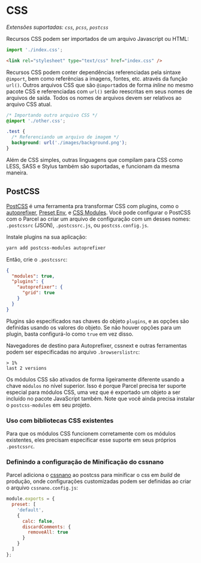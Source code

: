 # CSS

_Extensões suportadas: `css`, `pcss`, `postcss`_

Recursos CSS podem ser importados de um arquivo Javascript ou HTML:

```js
import './index.css';
```

```html
<link rel="stylesheet" type="text/css" href="index.css" />
```

Recursos CSS podem conter dependências referenciadas pela sintaxe `@import`, bem como referências a imagens, fontes, etc. através da função `url()`. Outros arquivos CSS que são `@import`ados de forma _inline_ no mesmo pacote CSS e referenciadas com `url()` serão reescritas em seus nomes de arquivos de saída. Todos os nomes de arquivos devem ser relativos ao arquivo CSS atual.

```css
/* Importando outro arquivo CSS */
@import './other.css';

.test {
  /* Referenciando um arquivo de imagem */
  background: url('./images/background.png');
}
```

Além de CSS simples, outras linguagens que compilam para CSS como LESS, SASS e Stylus também são suportadas, e funcionam da mesma maneira.

## PostCSS

[PostCSS](http://postcss.org) é uma ferramenta pra transformar CSS com plugins, como o [autoprefixer](https://github.com/postcss/autoprefixer), [Preset Env](https://github.com/csstools/postcss-preset-env), e [CSS Modules](https://github.com/css-modules/css-modules). Você pode configurar o PostCSS com o Parcel ao criar um arquivo de configuração com um desses nomes: `.postcssrc` (JSON), `.postcssrc.js`, ou `postcss.config.js`.

Instale plugins na sua aplicação:

```bash
yarn add postcss-modules autoprefixer
```

Então, crie o `.postcssrc`:

```json
{
  "modules": true,
  "plugins": {
    "autoprefixer": {
      "grid": true
    }
  }
}
```

Plugins são especificados nas chaves do objeto `plugins`, e as opções são definidas usando os valores do objeto. Se não houver opções para um plugin, basta configurá-lo como `true` em vez disso.

Navegadores de destino para Autoprefixer, cssnext e outras ferramentas podem ser especificadas no arquivo `.browserslistrc`:

```
> 1%
last 2 versions
```

Os módulos CSS são ativados de forma ligeiramente diferente usando a chave `módulos` no nível superior. Isso é porque Parcel precisa ter suporte especial para módulos CSS, uma vez que é exportado um objeto a ser incluído no pacote JavaScript também. Note que você ainda precisa instalar o `postcss-modules` em seu projeto.

### Uso com bibliotecas CSS existentes

Para que os módulos CSS funcionem corretamente com os módulos existentes, eles precisam especificar esse suporte em seus próprios `.postcssrc`.

### Definindo a configuração de Minificação do cssnano

Parcel adiciona o [cssnano](http://cssnano.co) ao postcss para minificar o css em _build_ de produção, onde configurações customizadas podem ser definidas ao criar o arquivo `cssnano.config.js`:

```js
module.exports = {
  preset: [
    'default',
    {
      calc: false,
      discardComments: {
        removeAll: true
      }
    }
  ]
};
```
